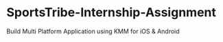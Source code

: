 # SportsTribe-Internship-Assignment
Build Multi Platform Application using KMM for iOS &amp; Android
